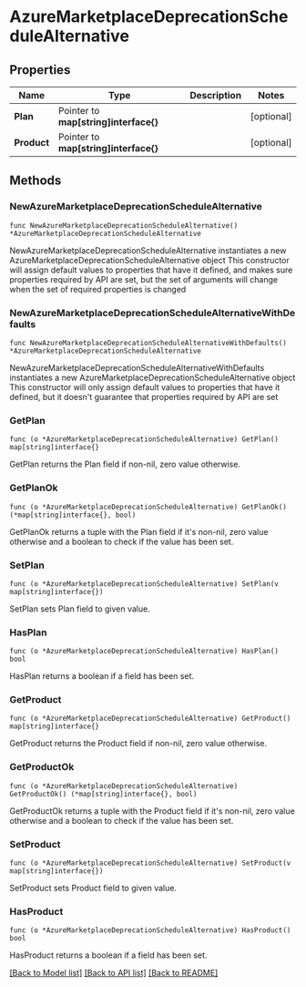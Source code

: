 # AzureMarketplaceDeprecationScheduleAlternative

## Properties

Name | Type | Description | Notes
------------ | ------------- | ------------- | -------------
**Plan** | Pointer to **map[string]interface{}** |  | [optional] 
**Product** | Pointer to **map[string]interface{}** |  | [optional] 

## Methods

### NewAzureMarketplaceDeprecationScheduleAlternative

`func NewAzureMarketplaceDeprecationScheduleAlternative() *AzureMarketplaceDeprecationScheduleAlternative`

NewAzureMarketplaceDeprecationScheduleAlternative instantiates a new AzureMarketplaceDeprecationScheduleAlternative object
This constructor will assign default values to properties that have it defined,
and makes sure properties required by API are set, but the set of arguments
will change when the set of required properties is changed

### NewAzureMarketplaceDeprecationScheduleAlternativeWithDefaults

`func NewAzureMarketplaceDeprecationScheduleAlternativeWithDefaults() *AzureMarketplaceDeprecationScheduleAlternative`

NewAzureMarketplaceDeprecationScheduleAlternativeWithDefaults instantiates a new AzureMarketplaceDeprecationScheduleAlternative object
This constructor will only assign default values to properties that have it defined,
but it doesn't guarantee that properties required by API are set

### GetPlan

`func (o *AzureMarketplaceDeprecationScheduleAlternative) GetPlan() map[string]interface{}`

GetPlan returns the Plan field if non-nil, zero value otherwise.

### GetPlanOk

`func (o *AzureMarketplaceDeprecationScheduleAlternative) GetPlanOk() (*map[string]interface{}, bool)`

GetPlanOk returns a tuple with the Plan field if it's non-nil, zero value otherwise
and a boolean to check if the value has been set.

### SetPlan

`func (o *AzureMarketplaceDeprecationScheduleAlternative) SetPlan(v map[string]interface{})`

SetPlan sets Plan field to given value.

### HasPlan

`func (o *AzureMarketplaceDeprecationScheduleAlternative) HasPlan() bool`

HasPlan returns a boolean if a field has been set.

### GetProduct

`func (o *AzureMarketplaceDeprecationScheduleAlternative) GetProduct() map[string]interface{}`

GetProduct returns the Product field if non-nil, zero value otherwise.

### GetProductOk

`func (o *AzureMarketplaceDeprecationScheduleAlternative) GetProductOk() (*map[string]interface{}, bool)`

GetProductOk returns a tuple with the Product field if it's non-nil, zero value otherwise
and a boolean to check if the value has been set.

### SetProduct

`func (o *AzureMarketplaceDeprecationScheduleAlternative) SetProduct(v map[string]interface{})`

SetProduct sets Product field to given value.

### HasProduct

`func (o *AzureMarketplaceDeprecationScheduleAlternative) HasProduct() bool`

HasProduct returns a boolean if a field has been set.


[[Back to Model list]](../README.md#documentation-for-models) [[Back to API list]](../README.md#documentation-for-api-endpoints) [[Back to README]](../README.md)


